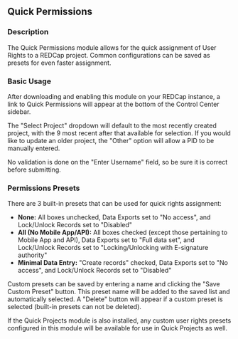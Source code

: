 ## Quick Permissions

### Description
The Quick Permissions module allows for the quick assignment of User Rights to a REDCap project. Common configurations can be saved as presets for even faster assignment.

### Basic Usage
After downloading and enabling this module on your REDCap instance, a link to Quick Permissions will appear at the bottom of the Control Center sidebar.

The "Select Project" dropdown will default to the most recently created project, with the 9 most recent after that available for selection. If you would like to update an older project, the "Other" option will allow a PID to be manually entered.

No validation is done on the "Enter Username" field, so be sure it is correct before submitting.

### Permissions Presets
There are 3 built-in presets that can be used for quick rights assignment:

* **None:** All boxes unchecked, Data Exports set to "No access", and Lock/Unlock Records set to "Disabled"
* **All (No Mobile App/API):** All boxes checked (except those pertaining to Mobile App and API), Data Exports set to "Full data set", and Lock/Unlock Records set to "Locking/Unlocking with E-signature authority"
* **Minimal Data Entry:** "Create records" checked, Data Exports set to "No access", and Lock/Unlock Records set to "Disabled"

Custom presets can be saved by entering a name and clicking the "Save Custom Preset" button. This preset name will be added to the saved list and automatically selected. A "Delete" button will appear if a custom preset is selected (built-in presets can not be deleted).

If the Quick Projects module is also installed, any custom user rights presets configured in this module will be available for use in Quick Projects as well.